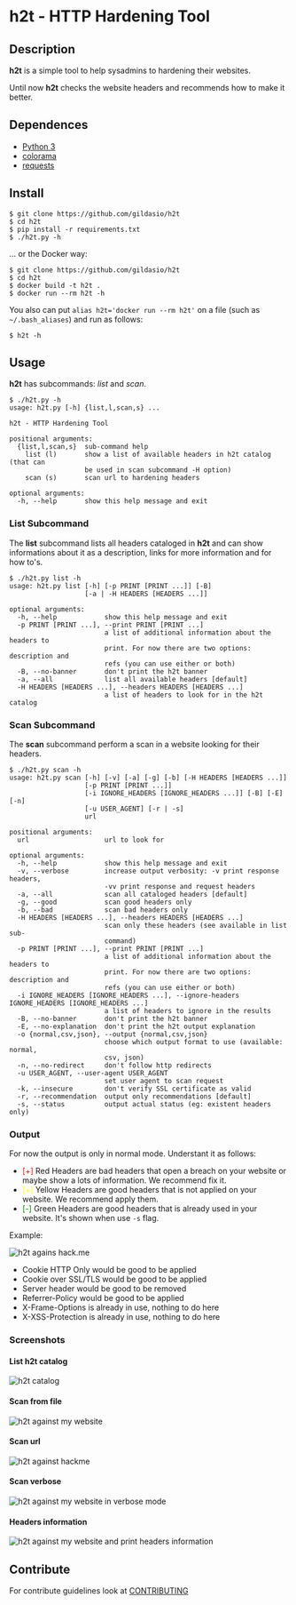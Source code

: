 # h2t - HTTP Hardening Tool

## Description

**h2t** is a simple tool to help sysadmins to hardening their websites.

Until now **h2t** checks the website headers and recommends how to make it better.

## Dependences

* [Python 3](https://www.python.org/download/releases/3.0/)
* [colorama](https://github.com/tartley/colorama)
* [requests](http://docs.python-requests.org/en/master/)

## Install

~~~
$ git clone https://github.com/gildasio/h2t
$ cd h2t
$ pip install -r requirements.txt
$ ./h2t.py -h
~~~

... or the Docker way:
~~~
$ git clone https://github.com/gildasio/h2t
$ cd h2t
$ docker build -t h2t .
$ docker run --rm h2t -h
~~~

You also can put `alias h2t='docker run --rm h2t'` on a file (such as `~/.bash_aliases`) and run as follows:

~~~
$ h2t -h
~~~

## Usage

**h2t** has subcommands: *list* and *scan*.

~~~
$ ./h2t.py -h
usage: h2t.py [-h] {list,l,scan,s} ...

h2t - HTTP Hardening Tool

positional arguments:
  {list,l,scan,s}  sub-command help
    list (l)       show a list of available headers in h2t catalog (that can
                   be used in scan subcommand -H option)
    scan (s)       scan url to hardening headers

optional arguments:
  -h, --help       show this help message and exit
~~~

### List Subcommand

The **list** subcommand lists all headers cataloged in **h2t** and can show informations about it as a description, links for more information and for how to's.

~~~
$ ./h2t.py list -h
usage: h2t.py list [-h] [-p PRINT [PRINT ...]] [-B]
                   [-a | -H HEADERS [HEADERS ...]]

optional arguments:
  -h, --help            show this help message and exit
  -p PRINT [PRINT ...], --print PRINT [PRINT ...]
                        a list of additional information about the headers to
                        print. For now there are two options: description and
                        refs (you can use either or both)
  -B, --no-banner       don't print the h2t banner
  -a, --all             list all available headers [default]
  -H HEADERS [HEADERS ...], --headers HEADERS [HEADERS ...]
                        a list of headers to look for in the h2t catalog
~~~

### Scan Subcommand

The **scan** subcommand perform a scan in a website looking for their headers.

~~~
$ ./h2t.py scan -h
usage: h2t.py scan [-h] [-v] [-a] [-g] [-b] [-H HEADERS [HEADERS ...]]
                   [-p PRINT [PRINT ...]]
                   [-i IGNORE_HEADERS [IGNORE_HEADERS ...]] [-B] [-E] [-n]
                   [-u USER_AGENT] [-r | -s]
                   url

positional arguments:
  url                   url to look for

optional arguments:
  -h, --help            show this help message and exit
  -v, --verbose         increase output verbosity: -v print response headers,
                        -vv print response and request headers
  -a, --all             scan all cataloged headers [default]
  -g, --good            scan good headers only
  -b, --bad             scan bad headers only
  -H HEADERS [HEADERS ...], --headers HEADERS [HEADERS ...]
                        scan only these headers (see available in list sub-
                        command)
  -p PRINT [PRINT ...], --print PRINT [PRINT ...]
                        a list of additional information about the headers to
                        print. For now there are two options: description and
                        refs (you can use either or both)
  -i IGNORE_HEADERS [IGNORE_HEADERS ...], --ignore-headers IGNORE_HEADERS [IGNORE_HEADERS ...]
                        a list of headers to ignore in the results
  -B, --no-banner       don't print the h2t banner
  -E, --no-explanation  don't print the h2t output explanation
  -o {normal,csv,json}, --output {normal,csv,json}
                        choose which output format to use (available: normal,
                        csv, json)
  -n, --no-redirect     don't follow http redirects
  -u USER_AGENT, --user-agent USER_AGENT
                        set user agent to scan request
  -k, --insecure        don't verify SSL certificate as valid
  -r, --recommendation  output only recommendations [default]
  -s, --status          output actual status (eg: existent headers only)
~~~

### Output

For now the output is only in normal mode. Understant it as follows:

* <span style="color: red;">[+]</span> Red Headers are bad headers that open a breach on your website or maybe show a lots of information. We recommend fix it.
* <span style="color: yellow;">[+]</span> Yellow Headers are good headers that is not applied on your website. We recommend apply them.
* <span style="color: green">[-]</span> Green Headers are good headers that is already used in your website. It's shown when use `-s` flag.

Example:

![h2t agains hack.me](docs/hackme.png)

* Cookie HTTP Only would be good to be applied
* Cookie over SSL/TLS would be good to be applied
* Server header would be good to be removed
* Referrer-Policy would be good to be applied
* X-Frame-Options is already in use, nothing to do here
* X-XSS-Protection is already in use, nothing to do here

### Screenshots

#### List h2t catalog

![h2t catalog](docs/list.png)

#### Scan from file

![h2t against my website](docs/gildasio.png)

#### Scan url

![h2t against hackme](docs/hackme.png)

#### Scan verbose

![h2t against my website in verbose mode](docs/gildasio_verbose.png)

#### Headers information

![h2t against my website and print headers information](docs/gildasio_header_info.png)

## Contribute

For contribute guidelines look at [CONTRIBUTING](CONTRIBUTING.md)
